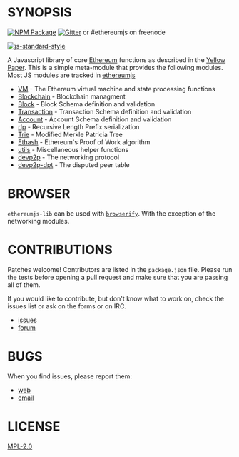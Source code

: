
# SYNOPSIS
[![NPM Package](https://img.shields.io/npm/v/ethereumjs-lib.svg?style=flat-square)](https://www.npmjs.org/package/ethereumjs-util)
[![Gitter](https://img.shields.io/gitter/room/ethereum/ethereumjs-lib.svg?style=flat-square)](https://gitter.im/ethereum/ethereumjs-lib) or #ethereumjs on freenode  

[![js-standard-style](https://cdn.rawgit.com/feross/standard/master/badge.svg)](https://github.com/feross/standard)  

A Javascript library of core [Ethereum](http://Ethereum.org) functions as described in the [Yellow Paper](https://github.com/ethereum/yellowpaper). This is a simple meta-module that provides the following modules. Most JS modules are tracked in [ethereumjs](https://github.com/ethereumjs)

 - [VM](https://github.com/ethereumjs/ethereumjs-vm) - The Ethereum virtual machine and state processing functions
 - [Blockchain](https://github.com/ethereumjs/ethereumjs-blockchain) - Blockchain managment
 - [Block](https://github.com/ethereumjs/ethereumjs-block) - Block Schema definition and validation
 - [Transaction](https://github.com/ethereumjs/ethereumjs-tx) - Transaction Schema definition and validation
 - [Account](https://github.com/ethereumjs/ethereumjs-account) - Account Schema definition and validation
 - [rlp](https://github.com/ethereumjs/rlp) - Recursive Length Prefix serialization
 - [Trie](https://github.com/ethereumjs/merkle-patricia-tree) - Modified Merkle Patricia Tree
 - [Ethash](https://github.com/ethereumjs/ethashjs) - Ethereum's Proof of Work algorithm
 - [utils](https://github.com/ethereumjs/ethereumjs-util) - Miscellaneous helper functions
 - [devp2p](https://github.com/ethereumjs/node-devp2p) - The networking protocol
 - [devp2p-dpt](https://github.com/ethereumjs/node-devp2p-dpt) - The disputed peer table

# BROWSER
`ethereumjs-lib` can be used with [`browserify`](http://browserify.org/). With the exception of the networking modules. 

# CONTRIBUTIONS

Patches welcome! Contributors are listed in the `package.json` file.
Please run the tests before opening a pull request and make sure that you are
passing all of them.

If you would like to contribute, but don't know what to work on, check
the issues list or ask on the forms or on IRC.

* [issues](http://github.com/ethereum/ethereumjs-lib/issues)
* [forum](https://forum.ethereum.org/categories/node-ethereum)


# BUGS

When you find issues, please report them:

* [web](http://github.com/ethereum/ethereumjs-tools/issues)
* [email](mailto:mb@ethdev.com)

# LICENSE
[MPL-2.0](https://tldrlegal.com/license/mozilla-public-license-2.0-(mpl-2))
